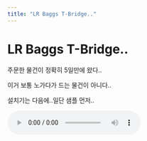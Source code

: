```yaml
---
title: "LR Baggs T-Bridge.."
---
```

# LR Baggs T-Bridge..

주문한 물건이 정확히 5일만에 왔다..

이거 보통 노가다가 드는 물건이 아니다..

설치기는 다음에..일단 샘플 먼저..

<audio src="/assets/images/5ce25ed574b93b6285ab8bf6ef6a8925.mp3" controls preload></audio>



